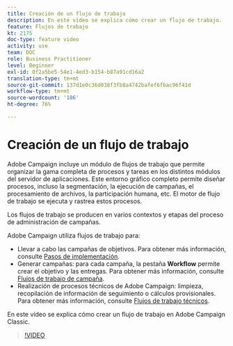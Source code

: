 ```yaml
---
title: Creación de un flujo de trabajo
description: En este vídeo se explica cómo crear un flujo de trabajo.
feature: Flujos de trabajo
kt: 2175
doc-type: feature video
activity: use
team: DOC
role: Business Practitioner
level: Beginner
exl-id: 0f2a5be5-54e1-4ed3-b154-b87a91cd16a2
translation-type: tm+mt
source-git-commit: 137d1e0c36d038f3fb8a4742bafef6fbac96f41d
workflow-type: tm+mt
source-wordcount: '186'
ht-degree: 76%

---
```


# Creación de un flujo de trabajo

Adobe Campaign incluye un módulo de flujos de trabajo que permite organizar la gama completa de procesos y tareas en los distintos módulos del servidor de aplicaciones. Este entorno gráfico completo permite diseñar procesos, incluso la segmentación, la ejecución de campañas, el procesamiento de archivos, la participación humana, etc. El motor de flujo de trabajo se ejecuta y rastrea estos procesos.

Los flujos de trabajo se producen en varios contextos y etapas del proceso de administración de campañas.

Adobe Campaign utiliza flujos de trabajo para:

* Llevar a cabo las campañas de objetivos. Para obtener más información, consulte [Pasos de implementación](https://docs.adobe.com/content/help/en/campaign-classic/using/automating-with-workflows/general-operation/building-a-workflow.html#Implementation_steps_).
* Generar campañas: para cada campaña, la pestaña **Workflow** permite crear el objetivo y las entregas. Para obtener más información, consulte [Flujos de trabajo de campaña](https://docs.adobe.com/content/help/es-ES/campaign-classic/using/automating-with-workflows/general-operation/building-a-workflow.html#campaign-workflows).
* Realización de procesos técnicos de Adobe Campaign: limpieza, recopilación de información de seguimiento o cálculos provisionales. Para obtener más información, consulte [Flujos de trabajo técnicos](https://docs.adobe.com/content/help/es-ES/campaign-classic/using/automating-with-workflows/general-operation/building-a-workflow.html#technical-workflows).

En este vídeo se explica cómo crear un flujo de trabajo en Adobe Campaign Classic.

>[!VIDEO](https://video.tv.adobe.com/v/25559?quality=12)
